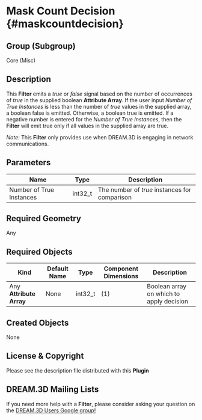 Mask Count Decision {#maskcountdecision}
=============

## Group (Subgroup) ##
Core (Misc)

## Description ##
This **Filter** emits a *true* or *false* signal based on the number of occurrences of *true* in the supplied boolean **Attribute Array**. If the user input *Number of True Instances* is less than the number of *true* values in the supplied array, a boolean false is emitted. Otherwise, a boolean true is emitted. If a negative number is entered for the *Number of True Instances*, then the **Filter** will emit true only if all values in the supplied array are true. 

*Note:* This **Filter** only provides use when DREAM.3D is engaging in network communications.  

## Parameters ##
| Name             | Type | Description |
|------------------|------| ------------|
| Number of True Instances | int32_t | The number of *true* instances for comparison |
 
## Required Geometry ##
Any

## Required Objects ##
| Kind | Default Name | Type | Component Dimensions | Description |
|------|--------------|-------------|---------|-----|
| Any **Attribute Array** | None | int32_t | (1) | Boolean array on which to apply decision   |

## Created Objects ##
None

## License & Copyright ##

Please see the description file distributed with this **Plugin**

## DREAM.3D Mailing Lists ##

If you need more help with a **Filter**, please consider asking your question on the [DREAM.3D Users Google group!](https://groups.google.com/forum/?hl=en#!forum/dream3d-users)







